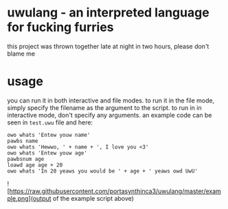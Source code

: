 # uwulang - an interpreted language for fucking furries
this project was thrown together late at night in two hours, please don't blame me

# usage
you can run it in both interactive and file modes. to run it in the file mode, simply specify the filename as the argument to the script. to run in in interactive mode, don't specify any arguments. an example code can be seen in `test.uwu` file and here:
```
owo whats 'Entew youw name'
pawbs name
owo whats 'Hewwo, ' + name + ', I love you <3'
owo whats 'Entew youw age'
pawbsnum age
loawd age age + 20
owo whats 'In 20 yeaws you would be ' + age + ' yeaws owd UwU'
```
![https://raw.githubusercontent.com/portasynthinca3/uwulang/master/example.png](output of the example script above)